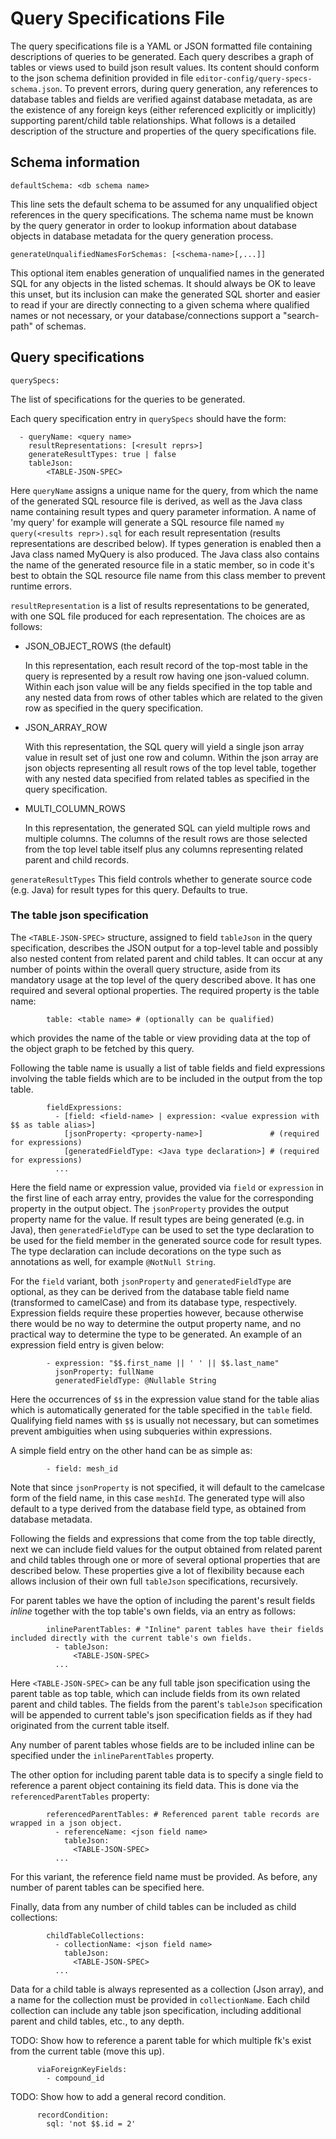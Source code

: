 # Query Specifications File
The query specifications file is a YAML or JSON formatted file containing
descriptions of queries to be generated. Each query describes a graph of tables
or views used to build json result values. Its content should conform to the
json schema definition provided in file `editor-config/query-specs-schema.json`.
To prevent errors, during query generation, any references to database tables
and fields are verified against database metadata, as are the existence of any
foreign keys (either referenced explicitly or implicitly) supporting
parent/child table relationships. What follows is a detailed description of the
structure and properties of the query specifications file.

## Schema information
```
defaultSchema: <db schema name>
```
This line sets the default schema to be assumed for any unqualified object
references in the query specifications. The schema name must be known by
the query generator in order to lookup information about database objects
in database metadata for the query generation process.

```
generateUnqualifiedNamesForSchemas: [<schema-name>[,...]]
```
This optional item enables generation of unqualified names in the generated SQL
for any objects in the listed schemas. It should always be OK to leave this
unset, but its inclusion can make the generated SQL shorter and easier to read
if your are directly connecting to a given schema where qualified names or not
necessary, or your database/connections support a "search-path" of schemas. 

## Query specifications
```
querySpecs:
```
The list of specifications for the queries to be generated.

Each query specification entry in `querySpecs` should have the form:
```
  - queryName: <query name>
    resultRepresentations: [<result reprs>]
    generateResultTypes: true | false
    tableJson:
        <TABLE-JSON-SPEC>
```

Here `queryName` assigns a unique name for the query, from which the name of the
generated SQL resource file is derived, as well as the Java class name containing
result types and query parameter information. A name of 'my query' for example
will generate a SQL resource file named `my query(<results repr>).sql` for each
result representation (results representations are described below). If types
generation is enabled then a Java class named MyQuery is also produced.
The Java class also contains the name of the generated resource file in a
static member, so in code it's best to obtain the SQL resource file name from
this class member to prevent runtime errors. 

`resultRepresentation` is a list of results representations to be generated,
with one SQL file produced for each representation. The choices are as follows:

  - JSON_OBJECT_ROWS (the default)
  
    In this representation, each result record of the top-most table in the
    query is represented by a result row having one json-valued column. Within
    each json value will be any fields specified in the top table and any nested
    data from rows of other tables which are related to the given row as
    specified in the query specification.
    
  - JSON_ARRAY_ROW
  
    With this representation, the SQL query will yield a single json array value
    in result set of just one row and column. Within the json array are json
    objects representing all result rows of the top level table, together with
    any nested data specified from related tables as specified in the query 
    specification.
    
  - MULTI_COLUMN_ROWS
  
    In this representation, the generated SQL can yield multiple rows and
    multiple columns. The columns of the result rows are those selected from 
    the top level table itself plus any columns representing related parent and
    child records.

`generateResultTypes`
This field controls whether to generate source code (e.g. Java) for result
types for this query. Defaults to true.

### The table json specification

The `<TABLE-JSON-SPEC>` structure, assigned to field `tableJson` in the query
specification, describes the JSON output for a top-level table and possibly also
nested content from related parent and child tables. It can occur at any number
of points within the overall query structure, aside from its mandatory usage at
the top level of the query described above. It has one required and several
optional properties. The required property is the table name:
```
        table: <table name> # (optionally can be qualified)
```
which provides the name of the table or view providing data at the top of the
object graph to be fetched by this query.

Following the table name is usually a list of table fields and field expressions
involving the table fields which are to be included in the output from the top
table.
```
        fieldExpressions:
          - [field: <field-name> | expression: <value expression with $$ as table alias>]
            [jsonProperty: <property-name>]               # (required for expressions)
            [generatedFieldType: <Java type declaration>] # (required for expressions)
          ...
```

Here the field name or expression value, provided via `field` or `expression`
in the first line of each array entry, provides the value for the corresponding
property in the output object. The `jsonProperty` provides the output property
name for the value. If result types are being generated (e.g. in Java), then 
`generatedFieldType` can be used to set the type declaration to be used for the
field member in the generated source code for result types. The type declaration
can include decorations on the type such as annotations as well, for example
`@NotNull String`.

For the `field` variant, both `jsonProperty` and `generatedFieldType` are
optional, as they can be derived from the database table field name
(transformed to camelCase) and from its database type, respectively. Expression
fields require these properties however, because otherwise there would be no way
to determine the output property name, and no practical way to determine the
type to be generated. An example of an expression field entry is given
below:
```      
        - expression: "$$.first_name || ' ' || $$.last_name"
          jsonProperty: fullName 
          generatedFieldType: @Nullable String
```
Here the occurrences of `$$` in the expression value stand for the table alias
which is automatically generated for the table specified in the `table` field.
Qualifying field names with `$$` is usually not necessary, but can sometimes
prevent ambiguities when using subqueries within expressions.

A simple field entry on the other hand can be as simple as:
```
        - field: mesh_id
```
Note that since `jsonProperty` is not specified, it will default to the
camelcase form of the field name, in this case `meshId`.  The generated type
will also default to a type derived from the database field type, as obtained
from database metadata.

Following the fields and expressions that come from the top table directly, next
we can include field values for the output obtained from related parent and
child tables through one or more of several optional properties that are
described below. These properties give a lot of flexibility because each allows
inclusion of their own full `tableJson` specifications, recursively.

For parent tables we have the option of including the parent's result fields
*inline* together with the top table's own fields, via an entry as follows:
```
        inlineParentTables: # "Inline" parent tables have their fields included directly with the current table's own fields.
          - tableJson:
              <TABLE-JSON-SPEC>
          ...
```
Here `<TABLE-JSON-SPEC>` can be any full table json specification using the 
parent table as top table, which can include fields from its own related parent
and child tables. The fields from the parent's `tableJson` specification will be
appended to current table's json specification fields as if they had originated
from the current table itself.

Any number of parent tables whose fields are to be included inline can be
specified under the `inlineParentTables` property.

The other option for including parent table data is to specify a single field
to reference a parent object containing its field data. This is done via the
`referencedParentTables` property:
```
        referencedParentTables: # Referenced parent table records are wrapped in a json object.
          - referenceName: <json field name>
            tableJson:
              <TABLE-JSON-SPEC>
          ...
```

For this variant, the reference field name must be provided. As before, any
number of parent tables can be specified here.


Finally, data from any number of child tables can be included as child
collections:
```
        childTableCollections:
          - collectionName: <json field name>
            tableJson:
              <TABLE-JSON-SPEC>
          ...
```
Data for a child table is always represented as a collection (Json array), and
a name for the collection must be provided in `collectionName`.  Each child
collection can include any table json specification, including additional parent
and child tables, etc., to any depth.



TODO: Show how to reference a parent table for which multiple fk's exist from the current table (move this up).
```
      viaForeignKeyFields:
        - compound_id
```
            
TODO: Show how to add a general record condition.
```
      recordCondition:
        sql: 'not $$.id = 2'
```

